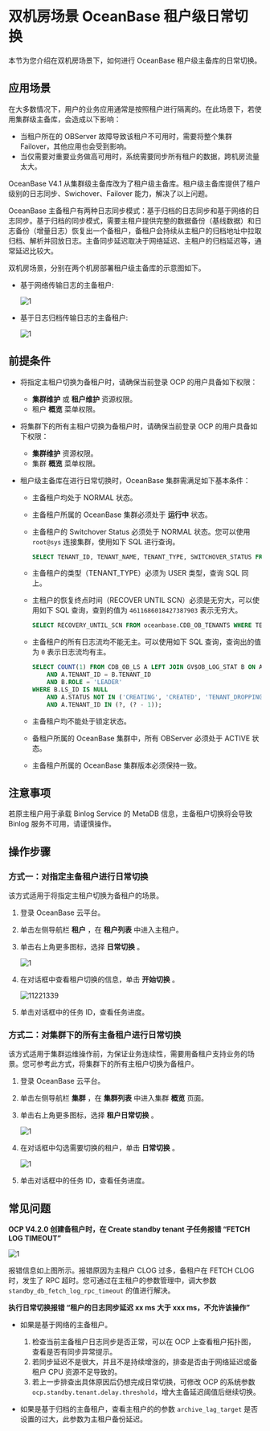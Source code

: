# 双机房场景 OceanBase 租户级日常切换

本节为您介绍在双机房场景下，如何进行 OceanBase 租户级主备库的日常切换。

## 应用场景

在大多数情况下，用户的业务应用通常是按照租户进行隔离的。在此场景下，若使用集群级主备库，会造成以下影响：

* 当租户所在的 OBServer 故障导致该租户不可用时，需要将整个集群 Failover，其他应用也会受到影响。
* 当仅需要对重要业务做高可用时，系统需要同步所有租户的数据，跨机房流量太大。

OceanBase V4.1 从集群级主备库改为了租户级主备库。租户级主备库提供了租户级别的日志同步、Swichover、Failover 能力，解决了以上问题。

OceanBase 主备租户有两种日志同步模式：基于归档的日志同步和基于网络的日志同步。基于归档的同步模式，需要主租户提供完整的数据备份（基线数据）和日志备份（增量日志）恢复出一个备租户，备租户会持续从主租户的归档地址中拉取归档、解析并回放日志。主备同步延迟取决于网络延迟、主租户的归档延迟等，通常延迟比较大。

双机房场景，分别在两个机房部署租户级主备库的示意图如下。

* 基于网络传输日志的主备租户:

    ![1](https://obbusiness-private.oss-cn-shanghai.aliyuncs.com/doc/img/ocp/%E6%9C%80%E4%BD%B3%E5%AE%9E%E8%B7%B5/%E7%BD%91%E7%BB%9C%E4%BC%A0%E8%BE%93.png)

* 基于日志归档传输日志的主备租户:

    ![1](https://obbusiness-private.oss-cn-shanghai.aliyuncs.com/doc/img/ocp/%E6%9C%80%E4%BD%B3%E5%AE%9E%E8%B7%B5/%E6%97%A5%E5%BF%97%E5%BD%92%E6%A1%A3.png)

## 前提条件

* 将指定主租户切换为备租户时，请确保当前登录 OCP 的用户具备如下权限：

  * **集群维护** 或 **租户维护** 资源权限。
  * 租户 **概览** 菜单权限。

* 将集群下的所有主租户切换为备租户时，请确保当前登录 OCP 的用户具备如下权限：

  * **集群维护** 资源权限。
  * 集群 **概览** 菜单权限。

* 租户级主备库在进行日常切换时，OceanBase 集群需满足如下基本条件：

  * 主备租户均处于 NORMAL 状态。
  * 主备租户所属的 OceanBase 集群必须处于 **运行中** 状态。
  * 主备租户的 Switchover Status 必须处于 NORMAL 状态。您可以使用 `root@sys` 连接集群，使用如下 SQL 进行查询。

    ```sql
    SELECT TENANT_ID, TENANT_NAME, TENANT_TYPE, SWITCHOVER_STATUS FROM oceanbase.CDB_OB_TENANTS WHERE TENANT_NAME = ?;
    ```

  * 主备租户的类型（TENANT_TYPE）必须为 USER 类型，查询 SQL 同上。
  * 主租户的恢复终点时间（RECOVER UNTIL SCN）必须是无穷大，可以使用如下 SQL 查询，查到的值为 `4611686018427387903` 表示无穷大。

    ```sql
    SELECT RECOVERY_UNTIL_SCN FROM oceanbase.CDB_OB_TENANTS WHERE TENANT_NAME = ?;
    ```

  * 主备租户的所有日志流均不能无主。可以使用如下 SQL 查询，查询出的值为 `0` 表示日志流均有主。

    ```sql
    SELECT COUNT(1) FROM CDB_OB_LS A LEFT JOIN GV$OB_LOG_STAT B ON A.LS_ID = B.LS_ID
        AND A.TENANT_ID = B.TENANT_ID
        AND B.ROLE = 'LEADER'
    WHERE B.LS_ID IS NULL
        AND A.STATUS NOT IN ('CREATING', 'CREATED', 'TENANT_DROPPING', 'CREATE_ABORT', 'PRE_TENANT_DROPPING')
        AND A.TENANT_ID IN (?, (? - 1));
    ```

  * 主备租户均不能处于锁定状态。
  * 备租户所属的 OceanBase 集群中，所有 OBServer 必须处于 ACTIVE 状态。
  * 主备租户所属的 OceanBase 集群版本必须保持一致。

## 注意事项

若原主租户用于承载 Binlog Service 的 MetaDB 信息，主备租户切换将会导致 Binlog 服务不可用，请谨慎操作。

## 操作步骤

### 方式一：对指定主备租户进行日常切换

该方式适用于将指定主租户切换为备租户的场景。

1. 登录 OceanBase 云平台。

2. 单击左侧导航栏 **租户** ，在 **租户列表** 中进入主租户。

3. 单击右上角更多图标，选择 **日常切换** 。

   ![1](https://obbusiness-private.oss-cn-shanghai.aliyuncs.com/doc/img/ocp/420/%E7%A7%9F%E6%88%B7%E6%97%A5%E5%B8%B8%E5%88%87%E6%8D%A2.png)

4. 在对话框中查看租户切换的信息，单击 **开始切换** 。

    ![11221339](https://obbusiness-private.oss-cn-shanghai.aliyuncs.com/doc/img/ocp/430/%E6%97%A5%E5%B8%B8%E5%88%87%E6%8D%A2.png)

5. 单击对话框中的任务 ID，查看任务进度。

### 方式二：对集群下的所有主备租户进行日常切换

该方式适用于集群运维操作前，为保证业务连续性，需要用备租户支持业务的场景。您可参考此方式，将集群下的所有主租户切换为备租户。

1. 登录 OceanBase 云平台。

2. 单击左侧导航栏 **集群** ，在 **集群列表** 中进入集群 **概览** 页面。

3. 单击右上角更多图标，选择 **租户日常切换** 。

   ![1](https://obbusiness-private.oss-cn-shanghai.aliyuncs.com/doc/img/ocp/420/%E7%A7%9F%E6%88%B7%E6%97%A5%E5%B8%B8%E5%88%87%E6%8D%A2-%E9%9B%86%E7%BE%A4.png)

4. 在对话框中勾选需要切换的租户，单击 **日常切换** 。

    ![1](https://obbusiness-private.oss-cn-shanghai.aliyuncs.com/doc/img/ocp/430/%E7%A7%9F%E6%88%B7%E6%97%A5%E5%B8%B8%E5%88%87%E6%8D%A2.png)

5. 单击对话框中的任务 ID，查看任务进度。

## 常见问题

**OCP V4.2.0 创建备租户时，在 Create standby tenant 子任务报错 “FETCH LOG TIMEOUT”**

![1](https://obbusiness-private.oss-cn-shanghai.aliyuncs.com/doc/img/ocp/%E6%9C%80%E4%BD%B3%E5%AE%9E%E8%B7%B5/%E5%88%9B%E5%BB%BA%E5%A4%87%E7%A7%9F%E6%88%B7%E5%A4%B1%E8%B4%A5.png)

报错信息如上图所示。报错原因为主租户 CLOG 过多，备租户在 FETCH CLOG 时，发生了 RPC 超时。您可通过在主租户的参数管理中，调大参数 `standby_db_fetch_log_rpc_timeout` 的值进行解决。

**执行日常切换报错 “租户的日志同步延迟 xx ms 大于 xxx ms，不允许该操作”**

* 如果是基于网络的主备租户。

  1. 检查当前主备租户日志同步是否正常，可以在 OCP 上查看租户拓扑图，查看是否有同步异常提示。
  2. 若同步延迟不是很大，并且不是持续增涨的，排查是否由于网络延迟或备租户 CPU 资源不足导致的。
  3. 若上一步排查出具体原因后仍想完成日常切换，可修改 OCP 的系统参数 `ocp.standby.tenant.delay.threshold`，增大主备延迟阈值后继续切换。

* 如果是基于归档的主备租户，查看主租户的的参数 `archive_lag_target` 是否设置的过大，此参数为主租户备份延迟。
